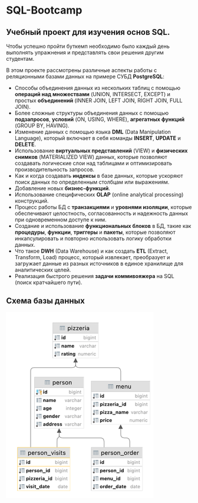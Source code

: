 # SQL-Bootcamp

## Учебный проект для изучения основ SQL.

Чтобы успешно пройти буткемп необходимо было каждый день выполнять упражнения и представлять свои решения другим студентам.

В этом проекте рассмотрены различные аспекты работы с реляционными базами данных на примере СУБД **PostgreSQL**:
- Способы объединения данных из нескольких таблиц с помощью **операций над множествами** (UNION, INTERSECT, EXCEPT) и простых **объединений** (INNER JOIN, LEFT JOIN, RIGHT JOIN, FULL JOIN).
- Более сложные структуры объединения данных с помощью **подзапросов**, **условий** (ON, USING, WHERE), **агрегатных функций** (GROUP BY, HAVING).
- Изменение данных с помощью языка **DML** (Data Manipulation Language), который включает в себя команды **INSERT**, **UPDATE** и **DELETE**.
- Использование **виртуальных представлений** (VIEW) и **физических снимков** (MATERIALIZED VIEW) данных, которые позволяют создавать логические слои над таблицами и оптимизировать производительность запросов.
- Как и когда создавать **индексы** в базе данных, которые ускоряют поиск данных по определенным столбцам или выражениям.
- Добавление новых **бизнес-функций**.
- Использование специфических **OLAP** (online analytical processing) конструкций.
- Процесс работы БД с **транзакциями** и **уровнями изоляции**, которые обеспечивают целостность, согласованность и надежность данных при одновременном доступе к ним.
- Создание и использование **функциональных блоков** в БД, такие как **процедуры**, **функции**, **триггеры** и **пакеты**, которые позволяют инкапсулировать и повторно использовать логику обработки данных.
- Что такое **DWH** (Data Warehouse) и как создать **ETL** (Extract, Transform, Load) процесс, который извлекает, преобразует и загружает данные из разных источников в единое хранилище для аналитических целей.
- Реализация быстрого решения **задачи коммивояжера** на SQL (поиск кратчайшего пути).


## Схема базы данных
![Schema](schema.png)
